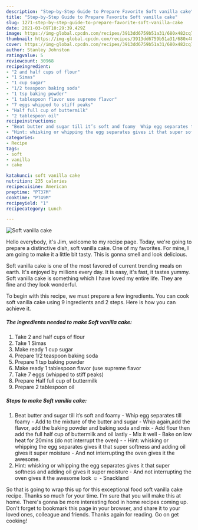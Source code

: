```yaml
---
description: "Step-by-Step Guide to Prepare Favorite Soft vanilla cake"
title: "Step-by-Step Guide to Prepare Favorite Soft vanilla cake"
slug: 1271-step-by-step-guide-to-prepare-favorite-soft-vanilla-cake
date: 2021-03-09T10:29:39.429Z
image: https://img-global.cpcdn.com/recipes/3913dd6759b51a31/680x482cq70/soft-vanilla-cake-recipe-main-photo.jpg
thumbnail: https://img-global.cpcdn.com/recipes/3913dd6759b51a31/680x482cq70/soft-vanilla-cake-recipe-main-photo.jpg
cover: https://img-global.cpcdn.com/recipes/3913dd6759b51a31/680x482cq70/soft-vanilla-cake-recipe-main-photo.jpg
author: Stanley Johnston
ratingvalue: 5
reviewcount: 30968
recipeingredient:
- "2 and half cups of flour"
- "1 Simas"
- "1 cup sugar"
- "1/2 teaspoon baking soda"
- "1 tsp baking powder"
- "1 tablespoon flavor use supreme flavor"
- "7 eggs whipped to stiff peaks"
- "Half full cup of buttermilk"
- "2 tablespoon oil"
recipeinstructions:
- "Beat butter and sugar till it’s soft and foamy  Whip egg separates till foamy  Add to the mixture of the butter and sugar  Whip again,add the flavor, add the baking powder and baking soda and mix  Add flour then add the full half cup of buttermilk and oil lastly Mix it well  Bake on low heat for 20mins (do not interrupt the oven)  Hint: whisking or whipping the egg separates gives it that super softness and adding oil gives it super moisture And not interrupting the oven gives it the awesome."
- "Hint: whisking or whipping the egg separates gives it that super softness and adding oil gives it super moisture And not interrupting the oven gives it the awesome look ☺️ Snackland"
categories:
- Recipe
tags:
- soft
- vanilla
- cake

katakunci: soft vanilla cake 
nutrition: 235 calories
recipecuisine: American
preptime: "PT37M"
cooktime: "PT49M"
recipeyield: "1"
recipecategory: Lunch

---
```



![Soft vanilla cake](https://img-global.cpcdn.com/recipes/3913dd6759b51a31/680x482cq70/soft-vanilla-cake-recipe-main-photo.jpg)

Hello everybody, it's Jim, welcome to my recipe page. Today, we're going to prepare a distinctive dish, soft vanilla cake. One of my favorites. For mine, I am going to make it a little bit tasty. This is gonna smell and look delicious.

Soft vanilla cake is one of the most favored of current trending meals on earth. It's enjoyed by millions every day. It is easy, it's fast, it tastes yummy. Soft vanilla cake is something which I have loved my entire life. They are fine and they look wonderful.




To begin with this recipe, we must prepare a few ingredients. You can cook soft vanilla cake using 9 ingredients and 2 steps. Here is how you can achieve it.

<!--inarticleads1-->

##### The ingredients needed to make Soft vanilla cake:

1. Take 2 and half cups of flour
1. Take 1 Simas
1. Make ready 1 cup sugar
1. Prepare 1/2 teaspoon baking soda
1. Prepare 1 tsp baking powder
1. Make ready 1 tablespoon flavor (use supreme flavor
1. Take 7 eggs (whipped to stiff peaks)
1. Prepare Half full cup of buttermilk
1. Prepare 2 tablespoon oil




<!--inarticleads2-->

##### Steps to make Soft vanilla cake:

1. Beat butter and sugar till it’s soft and foamy  - Whip egg separates till foamy  - Add to the mixture of the butter and sugar  - Whip again,add the flavor, add the baking powder and baking soda and mix  - Add flour then add the full half cup of buttermilk and oil lastly - Mix it well  - Bake on low heat for 20mins (do not interrupt the oven) -  - Hint: whisking or whipping the egg separates gives it that super softness and adding oil gives it super moisture - And not interrupting the oven gives it the awesome.
1. Hint: whisking or whipping the egg separates gives it that super softness and adding oil gives it super moisture - And not interrupting the oven gives it the awesome look ☺️ - Snackland




So that is going to wrap this up for this exceptional food soft vanilla cake recipe. Thanks so much for your time. I'm sure that you will make this at home. There's gonna be more interesting food in home recipes coming up. Don't forget to bookmark this page in your browser, and share it to your loved ones, colleague and friends. Thanks again for reading. Go on get cooking!
